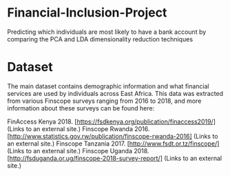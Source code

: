 # Financial-Inclusion-Project
Predicting which individuals are most likely to have a bank account by comparing the PCA and LDA dimensionality reduction techniques
# Dataset
The main dataset contains demographic information and what financial services are used by individuals across East Africa. This data was extracted from various Finscope surveys ranging from 2016 to 2018, and more information about these surveys can be found here:

FinAccess Kenya 2018. [https://fsdkenya.org/publication/finaccess2019/] (Links to an external site.) Finscope Rwanda 2016. [http://www.statistics.gov.rw/publication/finscope-rwanda-2016] (Links to an external site.) Finscope Tanzania 2017. [http://www.fsdt.or.tz/finscope/] (Links to an external site.) Finscope Uganda 2018. [http://fsduganda.or.ug/finscope-2018-survey-report/] (Links to an external site.)
